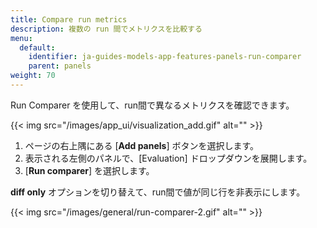 ```yaml
---
title: Compare run metrics
description: 複数の run 間でメトリクスを比較する
menu:
  default:
    identifier: ja-guides-models-app-features-panels-run-comparer
    parent: panels
weight: 70
---
```


Run Comparer を使用して、run間で異なるメトリクスを確認できます。

{{< img src="/images/app_ui/visualization_add.gif" alt="" >}}

1. ページの右上隅にある [**Add panels**] ボタンを選択します。
2. 表示される左側のパネルで、[Evaluation] ドロップダウンを展開します。
3. [**Run comparer**] を選択します。

**diff only** オプションを切り替えて、run間で値が同じ行を非表示にします。

{{< img src="/images/general/run-comparer-2.gif" alt="" >}}
